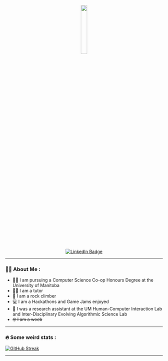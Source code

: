 <div id="header" align="center">
  <img src="https://media.giphy.com/media/v1.Y2lkPTc5MGI3NjExaGkyYnl3Y3Q3dXVhOGh5YmpiZzVvc2pyYnB4bmlsdDdzdGp5ZDB0YSZlcD12MV9pbnRlcm5hbF9naWZfYnlfaWQmY3Q9Zw/JIX9t2j0ZTN9S/giphy.gif" width="20%"/>
  <div id="badges">
    <a href="https://www.linkedin.com/in/minh-phan-25406a220/">
      <img src="https://img.shields.io/badge/LinkedIn-blue?style=for-the-badge&logo=linkedin&logoColor=white" alt="LinkedIn Badge"/>
    </a>
  </div>
  <img src="https://komarev.com/ghpvc/?username=MinhPhan23&style=flat-square&color=blue" alt=""/>
</div>

---

### :technologist: About Me :

- 🧑‍🎓 I am pursuing a Computer Science Co-op Honours Degree at the University of Manitoba
- 👨‍🏫 I am a tutor
- 🧗 I am a rock climber
- 💻 I am a Hackathons and Game Jams enjoyed
- 📖 I was a research assistant at the UM Human-Computer Interaction Lab and Inter-Disciplinary Evolving Algorithmic Science Lab
- ~~🤓 I am a weeb~~

---

### :fire: Some weird stats :

[![GitHub Streak](https://github-readme-streak-stats.herokuapp.com?user=MinhPhan23&theme=dark)](https://git.io/streak-stats)

---
